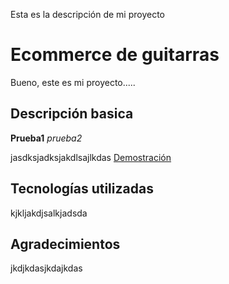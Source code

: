 Esta es la descripción de mi proyecto

# Ecommerce de guitarras

<!-- titulo h1 -->

Bueno, este es mi proyecto.....

## Descripción basica

<!-- titulo h2 -->

**Prueba1** _prueba2_

jasdksjadksjakdlsajlkdas
[Demostración](https://www.gogle.cl)

## Tecnologías utilizadas

kjkljakdjsalkjadsda

## Agradecimientos

jkdjkdasjkdajkdas
